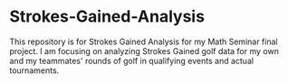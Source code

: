 # Strokes-Gained-Analysis

This repository is for Strokes Gained Analysis for my Math Seminar final project. I am focusing on analyzing Strokes Gained golf data for my own and my teammates' rounds of golf in qualifying events and actual tournaments.

